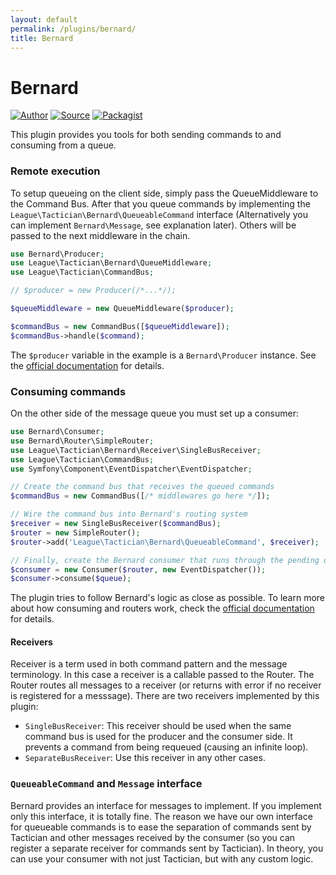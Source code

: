 ```yaml
---
layout: default
permalink: /plugins/bernard/
title: Bernard
---
```


# Bernard

[![Author](https://img.shields.io/badge/author-@sagikazarmark-blue.svg?style=flat-square)](https://twitter.com/sagikazarmark)
[![Source](https://img.shields.io/badge/source-league/tactician--bernard-blue.svg?style=flat-square)](https://github.com/thephpleague/tactician-bernard)
[![Packagist](https://img.shields.io/packagist/v/league/tactician-bernard.svg?style=flat-square)](https://packagist.org/packages/league/tactician-bernard)


This plugin provides you tools for both sending commands to and consuming from a queue.


### Remote execution

To setup queueing on the client side, simply pass the QueueMiddleware to the Command Bus. After that you queue commands by implementing the `League\Tactician\Bernard\QueueableCommand` interface (Alternatively you can implement `Bernard\Message`, see explanation later). Others will be passed to the next middleware in the chain.

~~~ php
use Bernard\Producer;
use League\Tactician\Bernard\QueueMiddleware;
use League\Tactician\CommandBus;

// $producer = new Producer(/*...*/);

$queueMiddleware = new QueueMiddleware($producer);

$commandBus = new CommandBus([$queueMiddleware]);
$commandBus->handle($command);
~~~

The `$producer` variable in the example is a `Bernard\Producer` instance. See the [official documentation](http://bernardphp.com) for details.


### Consuming commands

On the other side of the message queue you must set up a consumer:

~~~ php
use Bernard\Consumer;
use Bernard\Router\SimpleRouter;
use League\Tactician\Bernard\Receiver\SingleBusReceiver;
use League\Tactician\CommandBus;
use Symfony\Component\EventDispatcher\EventDispatcher;

// Create the command bus that receives the queued commands
$commandBus = new CommandBus([/* middlewares go here */]);

// Wire the command bus into Bernard's routing system
$receiver = new SingleBusReceiver($commandBus);
$router = new SimpleRouter();
$router->add('League\Tactician\Bernard\QueueableCommand', $receiver);

// Finally, create the Bernard consumer that runs through the pending queue
$consumer = new Consumer($router, new EventDispatcher());
$consumer->consume($queue);
~~~

The plugin tries to follow Bernard's logic as close as possible. To learn more about how consuming and routers work, check the [official documentation](http://bernardphp.com) for details.


#### Receivers

Receiver is a term used in both command pattern and the message terminology. In this case a receiver is a callable passed to the Router. The Router routes all messages to a receiver (or returns with error if no receiver is registered for a messsage). There are two receivers implemented by this plugin:

- `SingleBusReceiver`: This receiver should be used when the same command bus is used for the producer and the consumer side. It prevents a command from being requeued (causing an infinite loop).
- `SeparateBusReceiver`: Use this receiver in any other cases.


### `QueueableCommand` and `Message` interface

Bernard provides an interface for messages to implement. If you implement only this interface, it is totally fine. The reason we have our own interface for queueable commands is to ease the separation of commands sent by Tactician and other messages received by the consumer (so you can register a separate receiver for commands sent by Tactician). In theory, you can use your consumer with not just Tactician, but with any custom logic.
